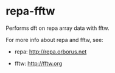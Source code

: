 repa-fftw
=========

Performs dft on repa array data with fftw.

For more info about repa and fftw, see:

* repa: http://repa.orborus.net

* fftw: http://fftw.org
